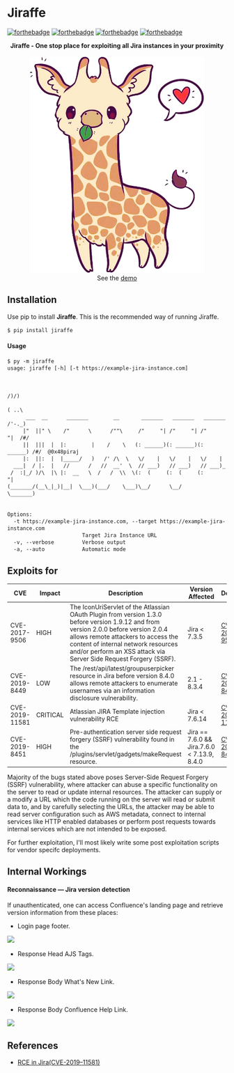 # Jiraffe

[![forthebadge](http://forthebadge.com/images/badges/built-with-love.svg)](http://forthebadge.com)
[![forthebadge](http://forthebadge.com/images/badges/makes-people-smile.svg)](http://forthebadge.com)
[![forthebadge](http://forthebadge.com/images/badges/powered-by-responsibility.svg)](http://forthebadge.com)
[![forthebadge](http://forthebadge.com/images/badges/winter-is-coming.svg)](http://forthebadge.com)

<p align="center">
<b>Jiraffe - One stop place for exploiting all Jira instances in your proximity</b><br><br>
<img alt="Jiraffe logo" src="https://raw.githubusercontent.com/0x48piraj/Jiraffe/master/static/logo.png" width="400"><br>
See the <a href="#demo">demo</a>
</p>

## Installation

Use pip to install **Jiraffe**. This is the recommended way of running Jiraffe.

```
$ pip install jiraffe
```

#### Usage

```
$ py -m jiraffe
usage: jiraffe [-h] [-t https://example-jira-instance.com]


                                                                           /)/)
                                                                          ( ..\
      ___  __      _______        __       _______   _______   _______    /'-._)
     |"  ||" \    /"      \      /""\     /"     "| /"     "| /"     "|  /#/
     ||  |||  |  |:        |    /    \   (: ______)(: ______)(: ______) /#/  @0x48piraj
     |:  ||:  |  |_____/   )   /' /\  \   \/    |   \/    |   \/    |
  ___|  / |.  |   //      /   //  __'  \  // ___)   // ___)   // ___)_
 /  :|_/ )/\  |\ |:  __   \  /   /  \\  \(:  (     (:  (     (:      "|
(_______/(__\_|_)|__|  \___)(___/    \___)\__/      \__/      \_______)


Options:
  -t https://example-jira-instance.com, --target https://example-jira-instance.com
                        Target Jira Instance URL
  -v, --verbose         Verbose output
  -a, --auto            Automatic mode

```

## Exploits for

|  CVE  |  Impact  |  Description  |  Version Affected  |  Details  |
|---|---|---|---|---|
|  CVE-2017-9506  |  HIGH  |  The IconUriServlet of the Atlassian OAuth Plugin from version 1.3.0 before version 1.9.12 and from version 2.0.0 before version 2.0.4 allows remote attackers to access the content of internal network resources and/or perform an XSS attack via Server Side Request Forgery (SSRF).  |  Jira < 7.3.5  |  [CVE-2017-9506](https://lmgtfy.com/?q=CVE-2017-9506)  |
|  CVE-2019-8449  |  LOW  |  The /rest/api/latest/groupuserpicker resource in Jira before version 8.4.0 allows remote attackers to enumerate usernames via an information disclosure vulnerability.  |  2.1 - 8.3.4  |  [CVE-2019-8449](https://lmgtfy.com/?q=CVE-2019-8449)  |
|  CVE-2019-11581  |  CRITICAL  |  Atlassian JIRA Template injection vulnerability RCE  |  Jira < 7.6.14  |  [CVE-2019-11581](https://lmgtfy.com/?q=CVE-2019-11581)  |
|  CVE-2019-8451  |  HIGH  |  Pre-authentication server side request forgery (SSRF) vulnerability found in the /plugins/servlet/gadgets/makeRequest resource.  |  Jira == 7.6.0  && Jira.7.6.0 < 7.13.9, 8.4.0  |  [CVE-2019-8451](https://lmgtfy.com/?q=CVE-2019-8451)  |

Majority of the bugs stated above poses Server-Side Request Forgery (SSRF) vulnerability, where attacker can abuse a specific functionality on the server to read or update internal resources. The attacker can supply or a modify a URL which the code running on the server will read or submit data to, and by carefully selecting the URLs, the attacker may be able to read server configuration such as AWS metadata, connect to internal services like HTTP enabled databases or perform post requests towards internal services which are not intended to be exposed.

For further exploitation, I'll most likely write some post exploitation scripts for vendor specifc deployments.

## Internal Workings

#### Reconnaissance &mdash; Jira version detection

If unauthenticated, one can access Confluence's landing page and retrieve version information from these places:

- Login page footer.

![](https://confluence.atlassian.com/confkb/files/980460833/980460769/1/1574450271730/Screen+Shot+2019-11-22+at+14.25.48.png)

- Response Head AJS Tags.

![](https://confluence.atlassian.com/confkb/files/980460833/980460798/1/1574450271658/Screen+Shot+2019-11-22+at+15.07.51.png)

- Response Body What's New Link.

![](https://confluence.atlassian.com/confkb/files/980460833/980460799/1/1574450271373/Screen+Shot+2019-11-22+at+15.10.01.png)

- Response Body Confluence Help Link.

![](https://confluence.atlassian.com/confkb/files/980460833/982321522/1/1576094162892/Screen+Shot+2019-12-11+at+16.55.54.png)


## References

- [RCE in Jira(CVE-2019–11581)](https://medium.com/@ruvlol/rce-in-jira-cve-2019-11581-901b845f0f)